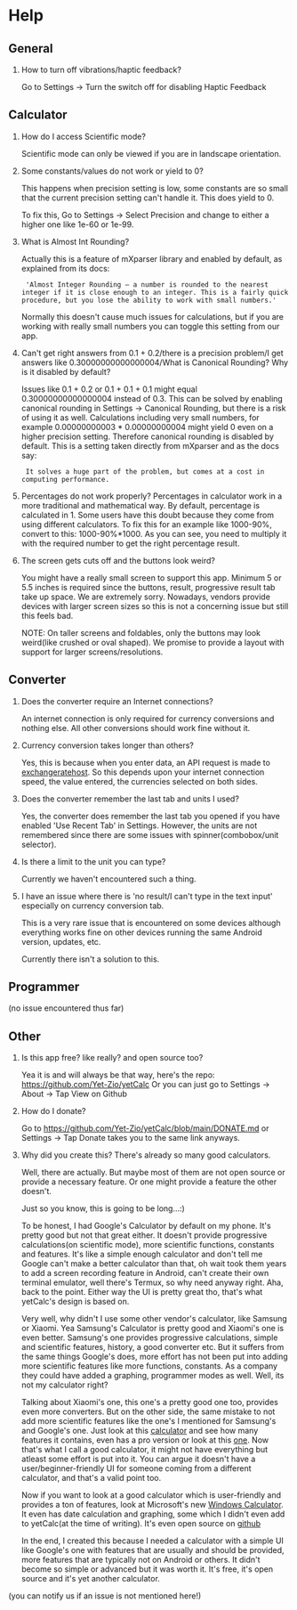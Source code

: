 # Help

## General

1. How to turn off vibrations/haptic feedback?

    Go to Settings -> Turn the switch off for disabling Haptic Feedback

## Calculator

1. How do I access Scientific mode?

    Scientific mode can only be viewed if you are in landscape orientation.

2. Some constants/values do not work or yield to 0?

    This happens when precision setting is low, some constants are so small that the current precision setting can't handle it. This does yield to 0.

    To fix this, Go to Settings -> Select Precision and change to either a higher one like 1e-60 or 1e-99.

3. What is Almost Int Rounding?

    Actually this is a feature of mXparser library and enabled by default, as explained from its docs:

        'Almost Integer Rounding – a number is rounded to the nearest integer if it is close enough to an integer. This is a fairly quick procedure, but you lose the ability to work with small numbers.'
    
    Normally this doesn't cause much issues for calculations, but if you are working with really small numbers you can toggle this setting from our app.
    
4. Can't get right answers from 0.1 + 0.2/there is a precision problem/I get answers like 0.30000000000000004/What is Canonical Rounding? Why is it disabled by default?
    
    Issues like 0.1 + 0.2 or 0.1 + 0.1 + 0.1 might equal 0.30000000000000004 instead of 0.3. This can be solved by enabling canonical rounding 
    in Settings -> Canonical Rounding, but there is a risk of using it as well. Calculations including very small numbers, for example 
    0.00000000003 * 0.00000000004 might yield 0 even on a higher precision setting. Therefore canonical rounding is disabled by default. 
    This is a setting taken directly from mXparser and as the docs say:
    
        It solves a huge part of the problem, but comes at a cost in computing performance.

5. Percentages do not work properly?
   Percentages in calculator work in a more traditional and mathematical way. By default, percentage is calculated in 1. Some users have this
   doubt because they come from using different calculators. To fix this for an example like 1000-90%, convert to this: 1000-90%*1000. As you can see,
   you need to multiply it with the required number to get the right percentage result.

6. The screen gets cuts off and the buttons look weird?

    You might have a really small screen to support this app. Minimum 5 or 5.5 inches is required since the buttons, result, progressive result tab take up space. We are extremely sorry. Nowadays, vendors provide devices with larger screen sizes so this is not a concerning issue but still this feels bad.
    
    NOTE: On taller screens and foldables, only the buttons may look weird(like crushed or oval shaped). We promise to provide a layout with support for larger screens/resolutions.

## Converter

1. Does the converter require an Internet connections?

    An internet connection is only required for currency conversions and nothing else. All other conversions should work fine without it.

2. Currency conversion takes longer than others?

    Yes, this is because when you enter data, an API request is made to [exchangeratehost](https://exchangerate.host/#/). So this depends upon your internet connection speed, the value entered, the currencies selected on both sides.

3. Does the converter remember the last tab and units I used?

    Yes, the converter does remember the last tab you opened if you have enabled 'Use Recent Tab' in Settings. 
    However, the units are not remembered since there are some issues with spinner(combobox/unit selector).

4. Is there a limit to the unit you can type?

    Currently we haven't encountered such a thing.

5. I have an issue where there is 'no result/I can't type in the text input' especially on currency conversion tab.

    This is a very rare issue that is encountered on some devices although everything works fine on other devices running the same Android version, updates, etc.

    Currently there isn't a solution to this.

## Programmer

(no issue encountered thus far)

## Other

1. Is this app free? like really? and open source too?

    Yea it is and will always be that way, here's the repo: https://github.com/Yet-Zio/yetCalc
    Or you can just go to Settings -> About -> Tap View on Github

2. How do I donate?

    Go to https://github.com/Yet-Zio/yetCalc/blob/main/DONATE.md
    or Settings -> Tap Donate
    takes you to the same link anyways.
    
3. Why did you create this? There's already so many good calculators.
    
    Well, there are actually. But maybe most of them are not open source or provide a necessary feature.
    Or one might provide a feature the other doesn't.
    
    Just so you know, this is going to be long...:)
    
    To be honest, I had Google's Calculator by default on my phone. It's pretty good but not that great either.
    It doesn't provide progressive calculations(on scientific mode), more scientific functions, constants and features. It's like a simple enough calculator and don't tell me Google can't make a better calculator than that, oh wait took them years to add a screen recording feature in Android, can't create their own terminal emulator, well there's Termux, so why need anyway right. Aha, back to the point.
    Either way the UI is pretty great tho, that's what yetCalc's design is based on.
    
    Very well, why didn't I use some other vendor's calculator, like Samsung or Xiaomi. Yea Samsung's Calculator is pretty good and Xiaomi's one is even better. Samsung's one provides progressive calculations, simple and scientific features, history, a good converter etc. But it suffers from the same things Google's does, more effort has not been put into adding more scientific features like more functions, constants. As a company they could have added a graphing, programmer modes as well. Well, its not my calculator right?
    
    Talking about Xiaomi's one, this one's a pretty good one too, provides even more converters. But on the other side, the same mistake to not add more scientific features like the one's I mentioned for Samsung's and Google's one. Just look at this [calculator](https://play.google.com/store/apps/details?id=cz.hipercalc) and see how many features it contains, even has a pro version or look at this [one](https://play.google.com/store/apps/details?id=org.mathparser.scalar.lite&pcampaignid=MKT-Other-global-all-co-prtnr-py-PartBadge-Mar2515-1). Now that's what I call a good calculator, it might not have everything but atleast some effort is put into it. You can argue it doesn't have a user/beginner-friendly UI for someone coming from a different calculator, and that's a valid point too.
    
    Now if you want to look at a good calculator which is user-friendly and provides a ton of features, look at Microsoft's new [Windows Calculator](https://apps.microsoft.com/store/detail/windows-calculator/9WZDNCRFHVN5). It even has date calculation and graphing, some which I didn't even add to yetCalc(at the time of writing). It's even open source on [github](https://github.com/Microsoft/calculator)
    
    In the end, I created this because I needed a calculator with a simple UI like Google's one with features that are usually and should be provided, more features that are typically not on Android or others. It didn't become so simple or advanced but it was worth it. It's free, it's open source and it's yet another calculator.

(you can notify us if an issue is not mentioned here!)
